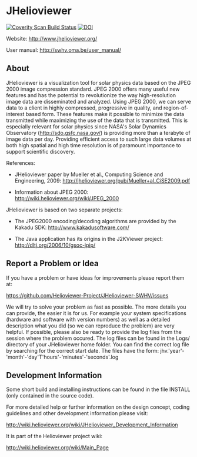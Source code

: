 JHelioviewer
============

[![Coverity Scan Build Status](https://scan.coverity.com/projects/9940/badge.svg)](https://scan.coverity.com/projects/9940)
[![DOI](https://zenodo.org/badge/50179170.svg)](https://zenodo.org/badge/latestdoi/50179170)

Website: http://www.jhelioviewer.org/

User manual: http://swhv.oma.be/user_manual/

About
-----

JHelioviewer is a visualization tool for solar physics data based on the JPEG
2000 image compression standard. JPEG 2000 offers many useful new features and
has the potential to revolutionize the way high-resolution image data are
disseminated and analyzed. Using JPEG 2000, we can serve data to a client in
highly compressed, progressive in quality, and region-of-interest based form. These
features make it possible to minimize the data transmitted while maximizing the
use of the data that is transmitted. This is especially relevant for solar
physics since NASA's Solar Dynamics Observatory (http://sdo.gsfc.nasa.gov/) is
providing more than a terabyte of image data per day. Providing efficient access
to such large data volumes at both high spatial and high time resolution is of
paramount importance to support scientific discovery.

References:

- JHelioviewer paper by Mueller et al., Computing Science and Engineering, 2009:
  http://jhelioviewer.org/pub/Mueller+al_CiSE2009.pdf

- Information about JPEG 2000:
  http://wiki.helioviewer.org/wiki/JPEG_2000

JHelioviewer is based on two separate projects:

- The JPEG2000 encoding/decoding algorithms are provided by the Kakadu SDK:
  http://www.kakadusoftware.com/

- The Java application has its origins in the J2KViewer project:
  http://dltj.org/2006/10/gsoc-jpip/


Report a Problem or Idea
------------------------

If you have a problem or have ideas for improvements please report them at:

https://github.com/Helioviewer-Project/JHelioviewer-SWHV/issues

We will try to solve your problem as fast as possible. The more details you can
provide, the easier it is for us. For example your system specifications
(hardware and software with version numbers) as well as a detailed description
what you did (so we can reproduce the problem) are very helpful. If possible,
please also be ready to provide the log files from the session where the problem
occured. The log files can be found in the Logs/ directory of your JHelioviewer
home folder. You can find the correct log file by searching for the correct
start date. The files have the form:
jhv.'year'-'month'-'day'T'hours'-'minutes'-'seconds'.log


Development Information
-----------------------

Some short build and installing instructions can be found in the file INSTALL
(only contained in the source code).

For more detailed help or further information on the design concept, coding
guidelines and other development information please visit:

http://wiki.helioviewer.org/wiki/JHelioviewer_Development_Information

It is part of the Helioviewer project wiki:

http://wiki.helioviewer.org/wiki/Main_Page
